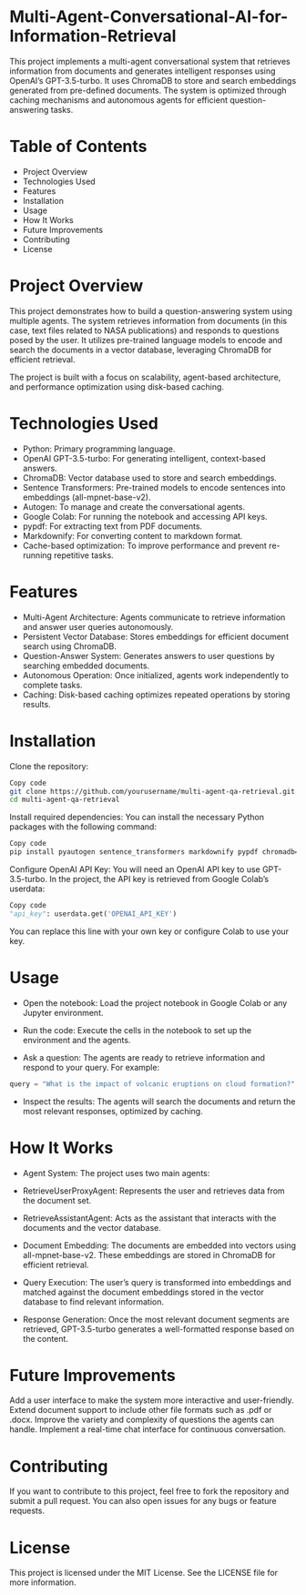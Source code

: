 # Multi-Agent-Conversational-AI-for-Information-Retrieval
This project implements a multi-agent conversational system that retrieves information from documents and generates intelligent responses using OpenAI’s GPT-3.5-turbo. It uses ChromaDB to store and search embeddings generated from pre-defined documents. The system is optimized through caching mechanisms and autonomous agents for efficient question-answering tasks.

# Table of Contents
-  Project Overview
-  Technologies Used
-  Features
-  Installation
-  Usage
-  How It Works
-  Future Improvements
-  Contributing
-  License

# Project Overview
This project demonstrates how to build a question-answering system using multiple agents. The system retrieves information from documents (in this case, text files related to NASA publications) and responds to questions posed by the user. It utilizes pre-trained language models to encode and search the documents in a vector database, leveraging ChromaDB for efficient retrieval.

The project is built with a focus on scalability, agent-based architecture, and performance optimization using disk-based caching.

# Technologies Used
-  Python: Primary programming language.
-  OpenAI GPT-3.5-turbo: For generating intelligent, context-based answers.
-  ChromaDB: Vector database used to store and search embeddings.
-  Sentence Transformers: Pre-trained models to encode sentences into embeddings (all-mpnet-base-v2).
-  Autogen: To manage and create the conversational agents.
-  Google Colab: For running the notebook and accessing API keys.
-  pypdf: For extracting text from PDF documents.
-  Markdownify: For converting content to markdown format.
-  Cache-based optimization: To improve performance and prevent re-running repetitive tasks.

# Features
-  Multi-Agent Architecture: Agents communicate to retrieve information and answer user queries autonomously.
-  Persistent Vector Database: Stores embeddings for efficient document search using ChromaDB.
-  Question-Answer System: Generates answers to user questions by searching embedded documents.
-  Autonomous Operation: Once initialized, agents work independently to complete tasks.
-  Caching: Disk-based caching optimizes repeated operations by storing results.

# Installation
Clone the repository:

```bash
Copy code
git clone https://github.com/yourusername/multi-agent-qa-retrieval.git
cd multi-agent-qa-retrieval
```

Install required dependencies: You can install the necessary Python packages with the following command:
```bash
Copy code
pip install pyautogen sentence_transformers markdownify pypdf chromadb==0.5.0
```

Configure OpenAI API Key: You will need an OpenAI API key to use GPT-3.5-turbo. In the project, the API key is retrieved from Google Colab’s userdata:

```python
Copy code
"api_key": userdata.get('OPENAI_API_KEY')
```

You can replace this line with your own key or configure Colab to use your key.

# Usage
-  Open the notebook: Load the project notebook in Google Colab or any Jupyter environment.

-  Run the code: Execute the cells in the notebook to set up the environment and the agents.

-  Ask a question: The agents are ready to retrieve information and respond to your query. For example:

```python
query = "What is the impact of volcanic eruptions on cloud formation?"
```

-  Inspect the results: The agents will search the documents and return the most relevant responses, optimized by caching.

# How It Works
-  Agent System: The project uses two main agents:

  - RetrieveUserProxyAgent: Represents the user and retrieves data from the document set.
  -  RetrieveAssistantAgent: Acts as the assistant that interacts with the documents and the vector database.
-  Document Embedding: The documents are embedded into vectors using all-mpnet-base-v2. These embeddings are stored in ChromaDB for efficient retrieval.

-  Query Execution: The user’s query is transformed into embeddings and matched against the document embeddings stored in the vector database to find relevant information.

-  Response Generation: Once the most relevant document segments are retrieved, GPT-3.5-turbo generates a well-formatted response based on the content.


# Future Improvements
Add a user interface to make the system more interactive and user-friendly.
Extend document support to include other file formats such as .pdf or .docx.
Improve the variety and complexity of questions the agents can handle.
Implement a real-time chat interface for continuous conversation.

# Contributing
If you want to contribute to this project, feel free to fork the repository and submit a pull request. You can also open issues for any bugs or feature requests.

# License
This project is licensed under the MIT License. See the LICENSE file for more information.
